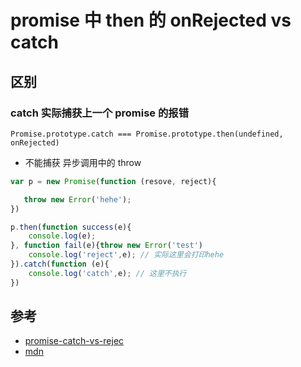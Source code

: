# promise 中 then 的 onRejected vs catch

## 区别

### catch 实际捕获上一个 promise 的报错

```
Promise.prototype.catch === Promise.prototype.then(undefined, onRejected)
```

- 不能捕获 异步调用中的 throw


```js
var p = new Promise(function (resove, reject){

   throw new Error('hehe');
})

p.then(function success(e){
    console.log(e);
}, function fail(e){throw new Error('test')
    console.log('reject',e); // 实际这里会打印hehe
}).catch(function (e){
    console.log('catch',e); // 这里不执行
})
```

## 参考

- [promise-catch-vs-rejec](https://www.css3.io/promise-catch-vs-reject.html)
- [mdn](https://developer.mozilla.org/en-US/docs/Web/JavaScript/Reference/Global_Objects/Promise/catch)